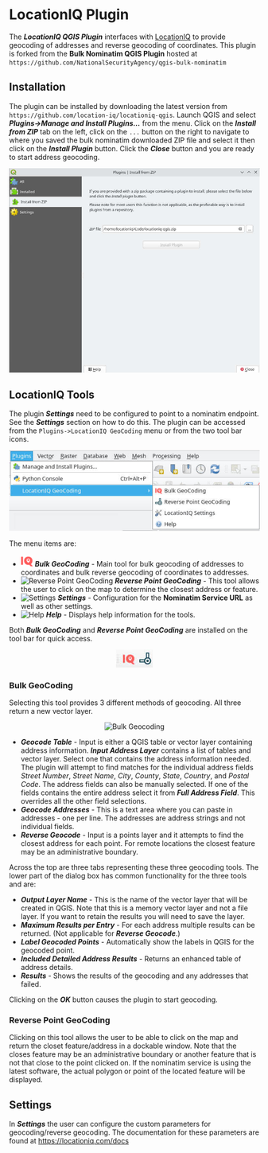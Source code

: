 # LocationIQ Plugin

The ***LocationIQ QGIS Plugin*** interfaces with [LocationIQ](https://locationiq.com/) to provide geocoding of addresses and reverse geocoding of coordinates. This plugin is forked from the **Bulk Nominatim QGIS Plugin** hosted at `https://github.com/NationalSecurityAgency/qgis-bulk-nominatim`

## Installation
The plugin can be installed by downloading the latest version from `https://github.com/location-iq/locationiq-qgis`. Launch QGIS and select ***Plugins->Manage and Install Plugins...*** from the menu. Click on the ***Install from ZIP*** tab on the left, click on the `...` button on the right to navigate to where you saved the bulk nominatim downloaded ZIP file and select it then click on the ***Install Plugin*** button. Click the ***Close*** button and you are ready to start address geocoding.

<div style="text-align:center"><img src="doc/install.jpg" alt="Installing Plugin"></div>


## LocationIQ Tools

The plugin ***Settings*** need to be configured to point to a nominatim endpoint. See the ***Settings*** section on how to do this. The plugin can be accessed from the `Plugins->LocationIQ GeoCoding` menu or from the two tool bar icons.

<div style="text-align:center"><img src="doc/menu.jpg" alt="Nominatim GeoCoding"></div>

The menu items are:

* <img src="images/icon.png" alt="Bulk GeoCoding" width="24" height="24"> ***Bulk GeoCoding*** - Main tool for bulk geocoding of addresses to coordinates and bulk reverse geocoding of coordinates to addresses.
* <img src="images/reverse.png" alt="Reverse Point GeoCoding" width="24" height="24"> ***Reverse Point GeoCoding*** - This tool allows the user to click on the map to determine the closest address or feature.
* <img src="images/settings.png" alt="Settings"> ***Settings*** - Configuration for the **Nominatim Service URL** as well as other settings.
* <img src="images/help.png" alt="Help"> ***Help*** - Displays help information for the tools.

Both ***Bulk GeoCoding*** and ***Reverse Point GeoCoding*** are installed on the tool bar for quick access.

<div style="text-align:center"><img src="doc/toolbar.jpg" alt="Toolbar"></div>

### Bulk GeoCoding

Selecting this tool provides 3 different methods of geocoding. All three return a new vector layer.

<div style="text-align:center"><img src="doc/bulk-geocoding.jpg" alt="Bulk Geocoding"></div>

* ***Geocode Table*** - Input is either a QGIS table or vector layer containing address information. ***Input Address Layer*** contains a list of tables and vector layer. Select one that contains the address information needed. The plugin will attempt to find matches for the individual address fields *Street Number*, *Street Name*, *City*, *County*, *State*, *Country*, and *Postal Code*. The address fields can also be manually selected. If one of the fields contains the entire address select it from ***Full Address Field***. This overrides all the other field selections.
* ***Geocode Addresses*** - This is a text area where you can paste in addresses - one per line. The addresses are address strings and not individual fields.
* ***Reverse Geocode*** - Input is a points layer and it attempts to find the closest address for each point. For remote locations the closest feature may be an administrative boundary.

Across the top are three tabs representing these three geocoding tools. The lower part of the dialog box has common functionality for the three tools and are:

* ***Output Layer Name*** - This is the name of the vector layer that will be created in QGIS. Note that this is a memory vector layer and not a file layer. If you want to retain the results you will need to save the layer.
* ***Maximum Results per Entry*** - For each address multiple results can be returned. (Not applicable for ***Reverse Geocode***.)
* ***Label Geocoded Points*** - Automatically show the labels in QGIS for the geocoded point.
* ***Included Detailed Address Results*** - Returns an enhanced table of address details.
* ***Results*** - Shows the results of the geocoding and any addresses that failed.

Clicking on the ***OK*** button causes the plugin to start geocoding.

### Reverse Point GeoCoding
Clicking on this tool allows the user to be able to click on the map and return the closet feature/address in a dockable window. Note that the closes feature may be an administrative boundary or another feature that is not that close to the point clicked on. If the nominatim service is using the latest software, the actual polygon or point of the located feature will be displayed.

## Settings
In ***Settings*** the user can configure the custom parameters for geocoding/reverse geocoding. The documentation for these parameters are found at https://locationiq.com/docs
